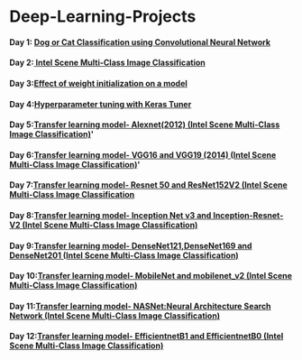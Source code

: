 # Deep-Learning-Projects
#### Day 1:  [Dog or Cat Classification using Convolutional Neural Network](https://github.com/mrvmurali1991/Deep-Learning-Projects/blob/main/Day%201/cat_dog%20.ipynb)
#### Day 2:[ Intel Scene Multi-Class Image Classification](https://github.com/mrvmurali1991/Deep-Learning-Projects/blob/main/Day%202/Intel_Scene_Multi_Class_Image_Classification.ipynb)
#### Day 3:[Effect of weight initialization on a model](https://github.com/mrvmurali1991/Deep-Learning-Projects/tree/main/Day%203)
#### Day 4:[Hyperparameter tuning with Keras Tuner](https://github.com/mrvmurali1991/Deep-Learning-Projects/tree/main/Day%204)
#### Day 5:[Transfer learning model- Alexnet(2012) (Intel Scene Multi-Class Image Classification)](https://github.com/mrvmurali1991/Deep-Learning-Projects/blob/main/Day%205/Transfer_learning_model_Alexnet.ipynb)'
#### Day 6:[Transfer learning model- VGG16 and VGG19 (2014) (Intel Scene Multi-Class Image Classification)](https://github.com/mrvmurali1991/Deep-Learning-Projects/blob/main/Day%206/Transfer_learning_model_VGG16_%26_VGG_19%20(1).ipynb)'
#### Day 7:[Transfer learning model- Resnet 50 and ResNet152V2 (Intel Scene Multi-Class Image Classification](https://github.com/mrvmurali1991/Deep-Learning-Projects/blob/main/Day%207/Transfer%20learning%20model-%20Resnet%2050%20and%20ResNet152V2.ipynb)
#### Day 8:[Transfer learning model- Inception Net v3 and Inception-Resnet-V2 (Intel Scene Multi-Class Image Classification)](https://github.com/mrvmurali1991/Deep-Learning-Projects/blob/main/Day%208/Transfer_learning_model_Inception_Net_v3_and_Inception_Resnet_V2_.ipynb)
#### Day 9:[Transfer learning model- DenseNet121,DenseNet169 and DenseNet201 (Intel Scene Multi-Class Image Classification)](https://github.com/mrvmurali1991/Deep-Learning-Projects/blob/main/Day%209/Transfer_learning_model_DenseNet121%2CDenseNet169_and_DenseNet201_.ipynb)
#### Day 10:[Transfer learning model- MobileNet and mobilenet_v2 (Intel Scene Multi-Class Image Classification)](https://github.com/mrvmurali1991/Deep-Learning-Projects/blob/main/Day%2010/Transfer_learning_model_MobileNet_and_mobilenet_v2_(Intel_Scene_Multi_Class_Image_Classification).ipynb)
#### Day 11:[Transfer learning model- NASNet:Neural Architecture Search Network (Intel Scene Multi-Class Image Classification)](https://github.com/mrvmurali1991/Deep-Learning-Projects/blob/main/Day%2011/Transfer_learning_model_MobileNet_and_mobilenet_v2_(Intel_Scene_Multi_Class_Image_Classification).ipynb)
#### Day 12:[Transfer learning model- EfficientnetB1 and EfficientnetB0 (Intel Scene Multi-Class Image Classification)](https://github.com/mrvmurali1991/Deep-Learning-Projects/blob/main/Day%2012/Transfer_learning_model_EfficientnetB1_and_EfficientnetB0.ipynb)
